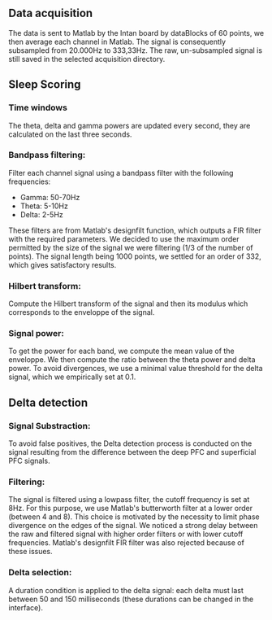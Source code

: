 ## Data acquisition
The data is sent to Matlab by the Intan board by dataBlocks of 60 points, we then average each channel in Matlab. The signal is consequently subsampled from 20.000Hz  to 333,33Hz. The raw, un-subsampled signal is still saved in the selected acquisition directory.
## Sleep Scoring
### Time windows
The theta, delta and gamma powers are updated every second, they are calculated on the last three seconds.
### Bandpass filtering:

Filter each channel signal using a bandpass filter with the following frequencies:

* Gamma: 50-70Hz
* Theta: 5-10Hz
* Delta: 2-5Hz

These filters are from Matlab's designfilt function, which outputs a FIR filter with the required parameters. We decided to use the maximum order permitted by the size of the signal we were filtering (1/3 of the number of points). The signal length being 1000 points, we settled for an order of 332, which gives satisfactory results.

### Hilbert transform:

Compute the Hilbert transform of the signal and then its modulus which corresponds to the enveloppe of the signal.

### Signal power:

To get the power for each band, we compute the mean value of the enveloppe. We then compute the ratio between the theta power and delta power. To avoid divergences, we use a minimal value threshold for the delta signal, which we empirically set at 0.1.

## Delta detection

### Signal Substraction:

To avoid false positives, the Delta detection process is conducted on the signal resulting from the difference between the deep PFC and superficial PFC signals.

### Filtering:

The signal is filtered using a lowpass filter, the cutoff frequency is set at 8Hz. For this purpose, we use Matlab's butterworth filter at a lower order (between 4 and 8). This choice is motivated by the necessity to limit phase divergence on the edges of the signal. We noticed a strong delay between the raw and filtered signal with higher order filters or with lower cutoff frequencies. Matlab's designfilt FIR filter was also rejected because of these issues. 

### Delta selection:

A duration condition is applied to the delta signal: each delta must last between 50 and 150 milliseconds (these durations can be changed in the interface).